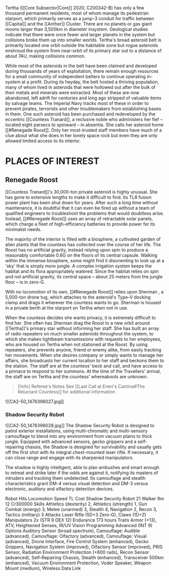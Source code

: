 Tertha ([[Core Subsector|Core]] 2020, C200342-B) has only a few thousand permanent residents, most of whom manage its pedestrian starport, which primarily serves as a jump-3 conduit for traffic between  [[Capital]] and the [[Anther]] Cluster. There are no planets or gas giant moons larger than 3,500km in diameter insystem. Geological studies indicate that there were once fewer and larger planets in the system but collisions broke them up into smaller worlds. Tertha's broad asteroid belt is primarily located one orbit outside the habitable zone but rogue asteroids enshroud the system from near-orbit of its primary star out to a distance of about 7AU, making collisions common.

While most of the asteroids in the belt have been claimed and developed during thousands of years of exploitation, there remain enough resources for a small community of independent belters to continue operating in-system at a profit. During its heyday, the belt hosted a thriving population, many of whom lived in asteroids that were hollowed out after the bulk of their metals and minerals were extracted. Most of these are now abandoned, left adrift for centuries and long ago stripped of valuable items by salvage teams. The Imperial Navy tracks most of these in order to prevent pirates, terrorists and other troublemakers from establishing bases in them. One such asteroid has been purchased and redeveloped by the eccentric [[Countess Tranard]], a reclusive noble who administers her fief – located eight parsecs to spinward – in absentia. She calls her asteroid home [[#Renegade Roost]]. Only her most-trusted staff members have much of a clue about what she does in her lonely space rock but even they are only allowed limited access to its interior.

# PLACES OF INTEREST

## Renegade Roost

[[Countess Tranard]]'s 30,000-ton private asteroid is highly unusual. She has gone to extensive lengths to make it difficult to find. Its TL8 fusion power plant has been shut down for years. After such a long time without maintenance, it is doubtful that it can even be fired up without a team of qualified engineers to troubleshoot the problems that would doubtless arise. Instead, [[#Renegade Roost]] uses an array of retractable solar panels, which charge a fleet of high-efficiency batteries to provide power for its minimalist needs.

The majority of the interior is filled with a biosphere, a cultivated garden of alien plants that the countess has collected over the course of her life. The Roost has no artificial gravity, instead relying upon spin to produce a reasonably comfortable 0.6G on the floors of its central capsule. Walking within the immense biosphere, some might find it disorienting to look up at a 'sky' that is simply more jungle. A complex irrigation system keeps the habitat and its flora appropriately watered. Since the habitat relies on spin and not artificial gravity, its central space – about 25 meters from the jungle floor – is in zero-G.

With no locomotion of its own, [[#Renegade Roost]] relies upon Sherman , a 5,000-ton drone tug, which attaches to the asteroid's Type-V docking clamp and drags it wherever the countess wants to go. Sherman is housed in a private berth at the starport on Tertha when not in use.

When the countess decides she wants privacy, it is extremely difficult to find her. She often has Sherman drag the Roost to a new orbit around [[Tertha]]'s primary star without informing her staff. She has built an array of radio repeaters on much smaller asteroids throughout the system, to which she makes tightbeam transmissions with requests to her employees, who are housed on Tertha when not stationed at the Roost. By using repeaters, she prevents anyone, friend or enemy alike, from easily tracking her movements. When she desires company or simply wants to manage her affairs, she broadcasts her current location to her staff and beckons them to the station. The staff are at the countess' beck and call, and have access to a pinnace to respond to her summons. At the time of the Travellers' arrival, the staff are on Tertha and the countess' whereabouts are unknown.

> [!info] Referee's Notes
> See [[Last Call at Eneri's Cantina#The Reluctant Countess]] for additional information

![[CA2-50_1476396027.jpg]]

### Shadow Security Robot

![[CA2-50_1476396028.jpg]]
The Shadow Security Robot is designed to patrol exterior installations, using multi-chromatic and multi-sensory camouflage to blend into any environment from vacuum plains to thick jungle. Equipped with advanced sensors, gecko grippers and a self-repairing chassis, the Shadow is designed for survivability and usually gets off the first shot with its integral chest-mounted laser rifle. If necessary, it can close range and engage with its sharpened manipulators.

The shadow is highly intelligent, able to plan ambushes and smart enough to retreat and strike later if the odds are against it, notifying its masters of intruders and tracking them undetected. Its camouflage and stealth characteristics grant DM-4 versus visual detection and DM-3 versus electronic, auditory and olfactory detection devices.

Robot Hits Locomotion Speed TL Cost
Shadow Security Robot 21 Walker 9m 12 Cr300000
Skills Athletics (dexterity) 2, Athletics (strength) 1, Gun Combat (energy) 3,
Melee (unarmed) 3, Stealth 4, Navigation 2, Recon 3, Tactics (military) 3
Attacks Laser Rifle (5D+3 Zero-G), Claws (1D+2)
Manipulators 2x (STR 9 DEX 12)
Endurance 173 hours
Traits Armor (+13), ATV, Heightened Senses, IR/UV Vision
Programming Advanced (INT 9)
Options Auditory Sensor (broad spectrum), Camouflage: Audible (advanced), Camouflage:
Olfactory (advanced), Camouflage: Visual (advanced), Drone Interface, Fire Control
System (enhanced), Gecko Grippers, Navigation System (improved), Olfactory
Sensor (improved), PRIS Sensor, Radiation Environment Protection (+600 rads),
Recon Sensor (advanced), Self-Repairing Chassis, Stealth (enhanced), Transceiver
500km (enhanced), Vacuum Environment Protection, Voder Speaker, Weapon Mount (medium), Wireless Data Link
